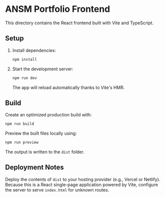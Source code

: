 # ANSM Portfolio Frontend

This directory contains the React frontend built with Vite and TypeScript.

## Setup

1. Install dependencies:
   ```bash
   npm install
   ```
2. Start the development server:
   ```bash
   npm run dev
   ```
   The app will reload automatically thanks to Vite's HMR.

## Build

Create an optimized production build with:
```bash
npm run build
```

Preview the built files locally using:
```bash
npm run preview
```
The output is written to the `dist` folder.

## Deployment Notes

Deploy the contents of `dist` to your hosting provider (e.g., Vercel or Netlify). Because this is a React single-page application powered by Vite, configure the server to serve `index.html` for unknown routes.

